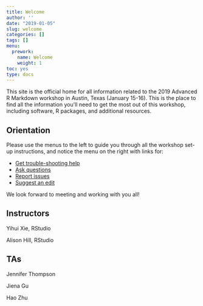 ```yaml
---
title: Welcome
author: ''
date: "2019-01-05"
slug: welcome
categories: []
tags: []
menu:
  prework:
    name: Welcome
    weight: 1
toc: yes
type: docs
---
```


This site is the official home for all information related to the 2019 Advanced R Markdown workshop in Austin, Texas (January 15-16). This is the place to find all the information you'll need to get the most out of this workshop, including software, R packages, and additional resources. 

## Orientation

Please use the menus to the left to guide you through all the workshop set-up instructions, and notice the menu on the right with links for:
 
<ul class="fa-ul">
    <li><i class="fa-li fas fa-question-circle"></i><a href="https://community.rstudio.com/t/information-for-the-advanced-r-markdown-workshop-2019/20859" target="_blank">Get trouble-shooting help</a></li>
    <li><i class="fa-li fas fa-comments"></i><a href="https://gitter.im/arm-austin/Lobby" target="_blank">Ask questions</a></li>
    <li><i class="fa-li fas fa-bug"></i><a href="https://github.com/rstudio-education/arm-workshop-rsc2019/issues" target="_blank">Report issues</a></li>
    <li><i class="fa-li fas fa-edit"></i><a href="https://github.com/rstudio-education/arm-workshop-rsc2019/edit/master/content/prework/_index.md" target="_blank">Suggest an edit</a></li>
</ul>

We look forward to meeting and working with you all!

## Instructors

Yihui Xie, RStudio  <a href="https://yihui.name/" target="_blank"><i class="fas fa-link"></i></a> <a href="https://github.com/yihui" target="_blank"><i class="fab fa-github"></i></a> <a href="https://twitter.com/xieyihui" target="_blank"><i class="fab fa-twitter"></i></a>

Alison Hill, RStudio <a href="https://alison.rbind.io" target="_blank"><i class="fas fa-link"></i></a> <a href="https://github.com/apreshill" target="_blank"><i class="fab fa-github"></i></a> <a href="https://twitter.com/apreshill" target="_blank"><i class="fab fa-twitter"></i></a>

## TAs

Jennifer Thompson <a href="https://jenthompson.me/" target="_blank"><i class="fas fa-link"></i></a> <a href="https://github.com/jenniferthompson" target="_blank"><i class="fab fa-github"></i></a> <a href="https://twitter.com/jent103" target="_blank"><i class="fab fa-twitter"></i></a>

Jiena Gu <a href="https://www.jienamclellan.com/" target="_blank"><i class="fas fa-link"></i></a> <a href="https://github.com/jienagu" target="_blank"><i class="fab fa-github"></i></a> <a href="https://twitter.com/JoannaMelon" target="_blank"><i class="fab fa-twitter"></i></a>

Hao Zhu <a href="https://haozhu233.github.io/" target="_blank"><i class="fas fa-link"></i></a> <a href="https://github.com/haozhu233" target="_blank"><i class="fab fa-github"></i></a> <a href="https://twitter.com/haozhu233" target="_blank"><i class="fab fa-twitter"></i></a>
